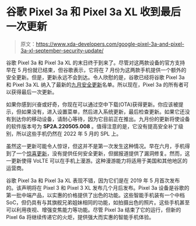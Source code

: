 # 谷歌 Pixel 3a 和 Pixel 3a XL 收到最后一次更新

> 原文：<https://www.xda-developers.com/google-pixel-3a-and-pixel-3a-xl-september-security-update/>

谷歌 Pixel 3a 和 Pixel 3a XL 的末日终于到来了。尽管对这两款设备的官方支持早在 5 月份就已结束，但谷歌表示，它将在 7 月份为这两款手机提供一个额外的安全更新。但是，更新永远不会到达。令人欣慰的是，谷歌已经将谷歌 Pixel 3a 和 Pixel 3a XL 纳入了最新的[九月安全更新](https://www.xda-developers.com/september-2022-android-security-update/)名单。所以现在，Pixel 3a 的所有者可以获得最后一次更新。

如果你感到兴奋或好奇，你现在可以通过空中下载(OTA)获得更新。你应该被提示，但如果没有，进入设置菜单，然后进入系统更新，最后检查更新。如果它还没有到达你的移动设备，请耐心等待，因为它目前正在推出。九月份的更新将使设备的软件版本号为 **SP2A.220505.008** 。值得注意的是，它没有提高安全补丁级别，所以这些手机仍然在 2022 年 5 月的 SPL 上。

虽然这一更新可能令人惊讶，但这并不是第一次发生这种情况。早在六月，手机得到了一个[惊喜更新](https://www.xda-developers.com/google-pixel-3a-june-2022-update/)，没有提供任何安全更新，但据报道提供了漏洞修复。然而，这一更新使得 VoLTE 可以在手机上漫游。这种漫游能力将适用于美国和其他地区的运营商。

谷歌 Pixel 3a 和 Pixel 3a XL 表现不错，因为它们是在 2019 年 5 月首次发布的。该声明将在 Pixel 3 和 Pixel 3 XL 发布几个月后发布。Pixel 3a 设备是谷歌的第一批中端产品，以实惠的价格提供了出色的功能。这些智能手机装有一个中档 SoC，但仍具有与其旗舰兄弟姐妹相同的功能，如拍摄出色的照片。这些手机甚至可以利用夜视、增强变焦能力等功能。尽管 Pixel 3a 结束了它的运行，但新的 Pixel 6a 将继续传递它的火炬，提供强大而实惠的智能手机体验。